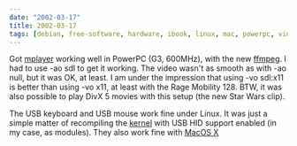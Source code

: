 ```yaml
---
date: "2002-03-17"
title: 2002-03-17
tags: [debian, free-software, hardware, ibook, linux, mac, powerpc, video]
---
```

Got [mplayer](http://mplayer.sf.net/) working well in PowerPC (G3,
600MHz), with the new [ffmpeg](http://ffmpeg.sf.net/). I had to use
-ao sdl to get it working. The video wasn't as smooth as with -ao
null, but it was OK, at least. I am under the impression that using
-vo sdl:x11 is better than using -vo x11, at least with the Rage
Mobility 128. BTW, it was also possible to play DivX 5 movies with
this setup (the new Star Wars clip).

The USB keyboard and USB mouse work fine under Linux. It was just a
simple matter of recompiling the [kernel](http://www.kernel.org/)
with USB HID support enabled (in my case, as modules). They also
work fine with [MacOS X](http://www.apple.com/macosx/)


